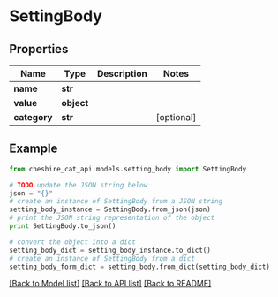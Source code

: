 # SettingBody


## Properties
Name | Type | Description | Notes
------------ | ------------- | ------------- | -------------
**name** | **str** |  | 
**value** | **object** |  | 
**category** | **str** |  | [optional] 

## Example

```python
from cheshire_cat_api.models.setting_body import SettingBody

# TODO update the JSON string below
json = "{}"
# create an instance of SettingBody from a JSON string
setting_body_instance = SettingBody.from_json(json)
# print the JSON string representation of the object
print SettingBody.to_json()

# convert the object into a dict
setting_body_dict = setting_body_instance.to_dict()
# create an instance of SettingBody from a dict
setting_body_form_dict = setting_body.from_dict(setting_body_dict)
```
[[Back to Model list]](../README.md#documentation-for-models) [[Back to API list]](../README.md#documentation-for-api-endpoints) [[Back to README]](../README.md)


